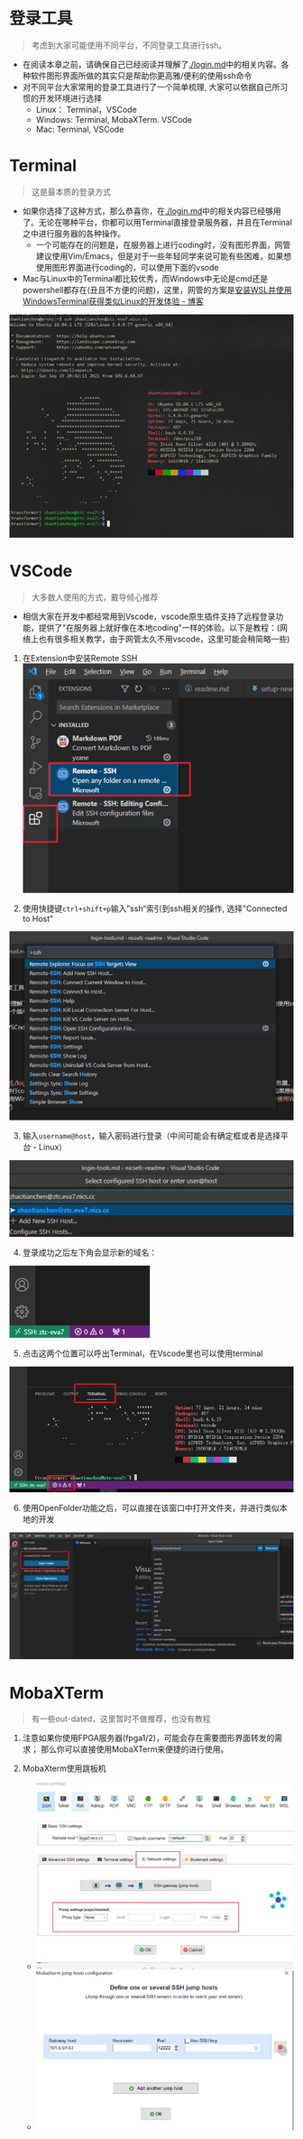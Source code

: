 # 登录工具

> 考虑到大家可能使用不同平台，不同登录工具进行ssh。

- 在阅读本章之前，请确保自己已经阅读并理解了[./login.md](./login.md)中的相关内容。各种软件图形界面所做的其实只是帮助你更高雅/便利的使用ssh命令
- 对不同平台大家常用的登录工具进行了一个简单梳理, 大家可以依据自己所习惯的开发环境进行选择
    - Linux： Terminal，VSCode
    - Windows: Terminal, MobaXTerm. VSCode
    - Mac: Terminal, VSCode

# Terminal

> 这是最本质的登录方式

- 如果你选择了这种方式，那么恭喜你，在[./login.md](./login.md)中的相关内容已经够用了。无论在哪种平台，你都可以用Terminal直接登录服务器，并且在Terminal之中进行服务器的各种操作。   
    - 一个可能存在的问题是，在服务器上进行coding时，没有图形界面，网管建议使用Vim/Emacs，但是对于一些年轻同学来说可能有些困难，如果想使用图形界面进行coding的，可以使用下面的vsode
- Mac与Linux中的Terminal都比较优秀，而Windows中无论是cmd还是powershell都存在(丑且不方便的问题)，这里，网管的方案是[安装WSL并使用WindowsTerminal获得类似Linux的开发体验 - 博客](http://a-suozhang.xyz/2020/04/21/winSetup/)

![](https://github.com/A-suozhang/MyPicBed/raw/master//img/20210920113803.png)


# VSCode

> 大多数人使用的方式，戴导倾心推荐

- 相信大家在开发中都经常用到Vscode，vscode原生插件支持了远程登录功能，提供了"在服务器上就好像在本地coding"一样的体验。以下是教程：(网络上也有很多相关教学，由于网管太久不用vscode，这里可能会稍简略一些)
1. 在Extension中安装Remote SSH
![](https://github.com/A-suozhang/MyPicBed/raw/master//img/20210920112701.png)

2. 使用快捷键`ctrl+shift+p`输入”ssh“索引到ssh相关的操作, 选择"Connected to Host"

![](https://github.com/A-suozhang/MyPicBed/raw/master//img/20210920112958.png)

3. 输入`username@host`，输入密码进行登录（中间可能会有确定框或者是选择平台 - Linux）

![](https://github.com/A-suozhang/MyPicBed/raw/master//img/20210920113250.png)

4. 登录成功之后左下角会显示新的域名：

![](https://github.com/A-suozhang/MyPicBed/raw/master//img/20210920113516.png)

5. 点击这两个位置可以呼出Terminal，在Vscode里也可以使用terminal

![](https://github.com/A-suozhang/MyPicBed/raw/master//img/20210920113555.png)

6. 使用OpenFolder功能之后，可以直接在该窗口中打开文件夹，并进行类似本地的开发

![](https://github.com/A-suozhang/MyPicBed/raw/master//img/20210920113635.png)

# MobaXTerm

> 有一些out-dated，这里暂时不做推荐，也没有教程

1. 注意如果你使用FPGA服务器(fpga1/2)，可能会存在需要图形界面转发的需求； 那么你可以直接使用MobaXTerm来便捷的进行使用。

2. MobaXterm使用跳板机
    - ![](https://github.com/A-suozhang/MyPicBed/raw/master//img/20211014221742.png)
    - ![](https://github.com/A-suozhang/MyPicBed/raw/master//img/20211014221839.png)